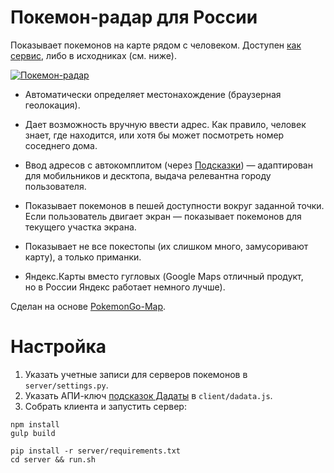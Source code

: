 # Покемон-радар для России

Показывает покемонов на карте рядом с человеком. Доступен [как сервис](https://pokemon.dadata.ru/), либо в исходниках (см. ниже).

<a href="https://pokemon.dadata.ru"><img alt="Покемон-радар" src="https://habrastorage.org/files/cf1/ed8/d39/cf1ed8d394ae4d94a647ea7c58adbf64.jpg"/></a>

- Автоматически определяет местонахождение (браузерная геолокация).

- Дает возможность вручную ввести адрес. Как правило, человек знает, где находится, или хотя бы может посмотреть номер соседнего дома.

- Ввод адресов с автокомплитом (через [Подсказки](https://dadata.ru/suggestions/)) — адаптирован для мобильников и десктопа, выдача релевантна городу пользователя.

- Показывает покемонов в пешей доступности вокруг заданной точки. Если пользователь двигает экран — показывает покемонов для текущего участка экрана.

- Показывает не все покестопы (их слишком много, замусоривают карту), а только приманки.

- Яндекс.Карты вместо гугловых (Google Maps отличный продукт, но в России Яндекс работает немного лучше).

Сделан на основе [PokemonGo-Map](https://github.com/AHAAAAAAA/PokemonGo-Map).

# Настройка

1. Указать учетные записи для серверов покемонов в `server/settings.py`.
2. Указать АПИ-ключ [подсказок Дадаты](https://dadata.ru/suggestions) в `client/dadata.js`.
3. Собрать клиента и запустить сервер:
```
npm install
gulp build

pip install -r server/requirements.txt
cd server && run.sh
```
